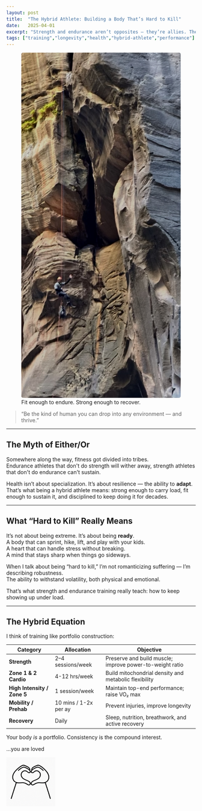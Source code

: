 ```yaml
---
layout: post
title:  "The Hybrid Athlete: Building a Body That’s Hard to Kill"
date:   2025-04-01
excerpt: "Strength and endurance aren’t opposites — they’re allies. The goal isn’t specialization. It’s adaptability. Here’s how to build a body that performs anywhere."
tags: ["training","longevity","health","hybrid-athlete","performance"]
---
```


<figure class="post-hero">
  <img src="../images/hybrid-af.jpeg" alt="power">
  <figcaption>Fit enough to endure. Strong enough to recover.</figcaption>
</figure>


> “Be the kind of human you can drop into any environment — and thrive.”

---

## The Myth of Either/Or

Somewhere along the way, fitness got divided into tribes.  
Endurance athletes that don't do strength will wither away, strength athletes that don't do endurance can't sustain.     

Health isn’t about specialization. It’s about resilience — the ability to **adapt**.  
That’s what being a hybrid athlete means: strong enough to carry load, fit enough to sustain it, and disciplined to keep doing it for decades.

---

## What “Hard to Kill” Really Means

It’s not about being extreme. It’s about being **ready**.  
A body that can sprint, hike, lift, and play with your kids.  
A heart that can handle stress without breaking.  
A mind that stays sharp when things go sideways.

When I talk about being “hard to kill,” I’m not romanticizing suffering — I’m describing robustness.  
The ability to withstand volatility, both physical and emotional.  

That’s what strength and endurance training really teach: how to keep showing up under load.  

---

## The Hybrid Equation

I think of training like portfolio construction:

| Category                    | Allocation            | Objective                                                |
| --------------------------- | --------------------- | -------------------------------------------------------- |
| **Strength**                | 2–4 sessions/week     | Preserve and build muscle; improve power-to-weight ratio |
| **Zone 1 & 2 Cardio**       | 4-12 hrs/week         | Build mitochondrial density and metabolic flexibility    |
| **High Intensity / Zone 5** | 1 session/week        | Maintain top-end performance; raise VO₂ max              |
| **Mobility / Prehab**       | 10 mins / 1-2x per ay | Prevent injuries, improve longevity                      |
| **Recovery**                | Daily                 | Sleep, nutrition, breathwork, and active recovery        |

Your body *is* a portfolio. Consistency is the compound interest.  





...you are loved 

<img src="../images/you are loved.png" alt="you are loved" style="width: 130px; display: block; margin-left: 0;">



